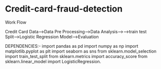 # Credit-card-fraud-detection
Work Flow

Credit Card Data-->Data Pre Processing-->Data Analysis-->-->train test Split-->Logistic Regression Model-->Evaluation

DEPENDENCIES:-
import pandas as pd
import numpy as np
import matplotlib.pyplot as plt
import seaborn as sns
from sklearn.model_selection import train_test_split
from sklearn.metrics import accuracy_score
from sklearn.linear_model import LogisticRegression.

